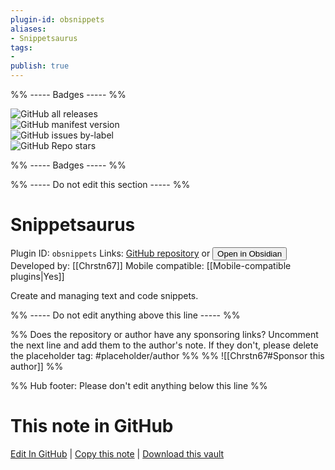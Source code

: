 ```yaml
---
plugin-id: obsnippets
aliases:
- Snippetsaurus
tags: 
- 
publish: true
---
```


%% ----- Badges ----- %%

![GitHub all releases](https://img.shields.io/github/downloads/Chrstn67/obsidian-plugin-obsnippets/total?color=573E7A&logo=github&style=for-the-badge)   
![GitHub manifest version](https://img.shields.io/github/manifest-json/v/Chrstn67/obsidian-plugin-obsnippets?color=573E7A&logo=github&style=for-the-badge)   
![GitHub issues by-label](https://img.shields.io/github/issues/Chrstn67/obsidian-plugin-obsnippets/help%20wanted?color=573E7A&logo=github&style=for-the-badge)   
![GitHub Repo stars](https://img.shields.io/github/stars/Chrstn67/obsidian-plugin-obsnippets?color=573E7A&logo=github&style=for-the-badge)

%% ----- Badges ----- %%

%% ----- Do not edit this section ----- %%

# Snippetsaurus

Plugin ID: `obsnippets`
Links: [GitHub repository](https://github.com/Chrstn67/obsidian-plugin-obsnippets) or [<button id=HH>Open in Obsidian</button>](obsidian://show-plugin?id=obsnippets)
Developed by: [[Chrstn67]]
Mobile compatible: [[Mobile-compatible plugins|Yes]]

Create and managing text and code snippets.

%% ----- Do not edit anything above this line ----- %% 

%% Does the repository or author have any sponsoring links? Uncomment the next line and add them to the author's note. If they don't, please delete the placeholder tag: #placeholder/author %%
%% ![[Chrstn67#Sponsor this author]] %%

%% Hub footer: Please don't edit anything below this line %%

# This note in GitHub

<span class="git-footer">[Edit In GitHub](https://github.dev/obsidian-community/obsidian-hub/blob/main/02%20-%20Community%20Expansions/02.05%20All%20Community%20Expansions/Plugins/obsnippets.md "git-hub-edit-note") | [Copy this note](https://raw.githubusercontent.com/obsidian-community/obsidian-hub/main/02%20-%20Community%20Expansions/02.05%20All%20Community%20Expansions/Plugins/obsnippets.md "git-hub-copy-note") | [Download this vault](https://github.com/obsidian-community/obsidian-hub/archive/refs/heads/main.zip "git-hub-download-vault") </span>
